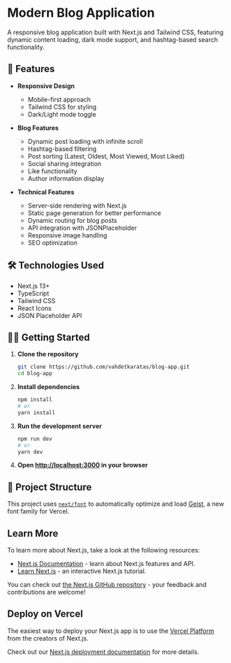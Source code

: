 # Modern Blog Application

A responsive blog application built with Next.js and Tailwind CSS, featuring dynamic content loading, dark mode support, and hashtag-based search functionality.

## 🚀 Features

- **Responsive Design**
  - Mobile-first approach
  - Tailwind CSS for styling
  - Dark/Light mode toggle

- **Blog Features**
  - Dynamic post loading with infinite scroll
  - Hashtag-based filtering
  - Post sorting (Latest, Oldest, Most Viewed, Most Liked)
  - Social sharing integration
  - Like functionality
  - Author information display

- **Technical Features**
  - Server-side rendering with Next.js
  - Static page generation for better performance
  - Dynamic routing for blog posts
  - API integration with JSONPlaceholder
  - Responsive image handling
  - SEO optimization

## 🛠️ Technologies Used

- Next.js 13+
- TypeScript
- Tailwind CSS
- React Icons
- JSON Placeholder API

## 🏃‍♂️ Getting Started

1. **Clone the repository**
   ```bash
   git clone https://github.com/vahdetkaratas/blog-app.git
   cd blog-app
   ```

2. **Install dependencies**
   ```bash
   npm install
   # or
   yarn install
   ```

3. **Run the development server**
   ```bash
   npm run dev
   # or
   yarn dev
   ```

4. **Open [http://localhost:3000](http://localhost:3000) in your browser**

## 📁 Project Structure

This project uses [`next/font`](https://nextjs.org/docs/app/building-your-application/optimizing/fonts) to automatically optimize and load [Geist](https://vercel.com/font), a new font family for Vercel.

## Learn More

To learn more about Next.js, take a look at the following resources:

- [Next.js Documentation](https://nextjs.org/docs) - learn about Next.js features and API.
- [Learn Next.js](https://nextjs.org/learn) - an interactive Next.js tutorial.

You can check out [the Next.js GitHub repository](https://github.com/vercel/next.js) - your feedback and contributions are welcome!

## Deploy on Vercel

The easiest way to deploy your Next.js app is to use the [Vercel Platform](https://vercel.com/new?utm_medium=default-template&filter=next.js&utm_source=create-next-app&utm_campaign=create-next-app-readme) from the creators of Next.js.

Check out our [Next.js deployment documentation](https://nextjs.org/docs/app/building-your-application/deploying) for more details.
